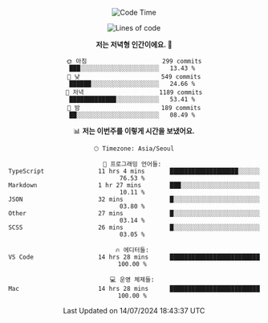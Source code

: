 <div align='center'>
 
<!--START_SECTION:waka-->
![Code Time](http://img.shields.io/badge/Code%20Time-3%2C657%20hrs%207%20mins-blue)

![Lines of code](https://img.shields.io/badge/%EC%A0%80%EB%8A%94%20%EC%97%AC%ED%83%9C%EA%B9%8C%EC%A7%80%20-1.5%20million%20%EC%A4%84%EC%9D%98%20%EC%BD%94%EB%93%9C%EB%A5%BC%20%EC%9E%91%EC%84%B1%ED%96%88%EC%96%B4%EC%9A%94.-blue)

**저는 저녁형 인간이에요. 🦉** 

```text
🌞 아침                     299 commits         ███░░░░░░░░░░░░░░░░░░░░░░   13.43 % 
🌆 낮　                     549 commits         ██████░░░░░░░░░░░░░░░░░░░   24.66 % 
🌃 저녁                     1189 commits        █████████████░░░░░░░░░░░░   53.41 % 
🌙 밤　                     189 commits         ██░░░░░░░░░░░░░░░░░░░░░░░   08.49 % 
```


📊 **저는 이번주를 이렇게 시간을 보냈어요.** 

```text
🕑︎ Timezone: Asia/Seoul

💬 프로그래밍 언어들: 
TypeScript               11 hrs 4 mins       ███████████████████░░░░░░   76.53 % 
Markdown                 1 hr 27 mins        ███░░░░░░░░░░░░░░░░░░░░░░   10.11 % 
JSON                     32 mins             █░░░░░░░░░░░░░░░░░░░░░░░░   03.80 % 
Other                    27 mins             █░░░░░░░░░░░░░░░░░░░░░░░░   03.14 % 
SCSS                     26 mins             █░░░░░░░░░░░░░░░░░░░░░░░░   03.05 % 

🔥 에디터들: 
VS Code                  14 hrs 28 mins      █████████████████████████   100.00 % 

💻 운영 체제들: 
Mac                      14 hrs 28 mins      █████████████████████████   100.00 % 
```


 Last Updated on 14/07/2024 18:43:37 UTC
<!--END_SECTION:waka-->
 </div>
<!---
Emewjin/Emewjin is a ✨ special ✨ repository because its `README.md` (this file) appears on your GitHub profile.
You can click the Preview link to take a look at your changes.
--->
